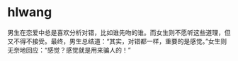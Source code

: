 # hlwang
男生在恋爱中总是喜欢分析对错，比如谁先吻的谁。而女生则不愿听这些道理，但又不得不接受。最终，男生总结道：“其实，对错都一样，重要的是感觉。”女生则无奈地回应：“感觉？感觉就是用来骗人的！”
